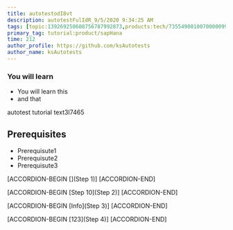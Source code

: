 ```yaml
---
title: autotestodI8vt
description: autotestFulIdR_9/5/2020 9:34:25 AM
tags: [topic:139269250608756787992873,products:tech/73554900100700000996,tutorial:experience/advanced]
primary_tag: tutorial:product/sapHana
time: 212
author_profile: https://github.com/ksAutotests
author_name: ksAutotests
---
```

### You will learn
- You will learn this
- and that

autotest tutorial text3I7465

## Prerequisites
- Prerequisute1
- Prerequisute2
- Prerequisute3

[ACCORDION-BEGIN [](Step 1)]
[ACCORDION-END]

[ACCORDION-BEGIN [Step 10](Step 2)]
[ACCORDION-END]

[ACCORDION-BEGIN [Info](Step 3)]
[ACCORDION-END]

[ACCORDION-BEGIN [123](Step 4)]
[ACCORDION-END]

